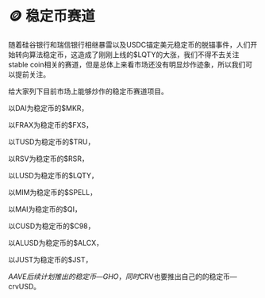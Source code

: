 # 🪙 稳定币赛道

随着硅谷银行和瑞信银行相继暴雷以及USDC锚定美元稳定币的脱锚事件，人们开始转向算法稳定币，这造成了刚刚上线的$LQTY的大涨，我们不得不去关注stable coin相关的赛道，但是总体上来看市场还没有明显炒作迹象，所以我们可以提前关注。

给大家列下目前市场上能够炒作的稳定币赛道项目。

以DAI为稳定币的$MKR，

以FRAX为稳定币的$FXS，

以TUSD为稳定币的$TRU，

以RSV为稳定币的$RSR，

以LUSD为稳定币的$LQTY，

以MIM为稳定币的$SPELL，

以MAI为稳定币的$QI，

以CUSD为稳定币的$C98，

以ALUSD为稳定币的$ALCX，

以JUST为稳定币的$JST，

$AAVE后续计划推出的稳定币—GHO，同时$CRV也要推出自己的的稳定币—crvUSD。
